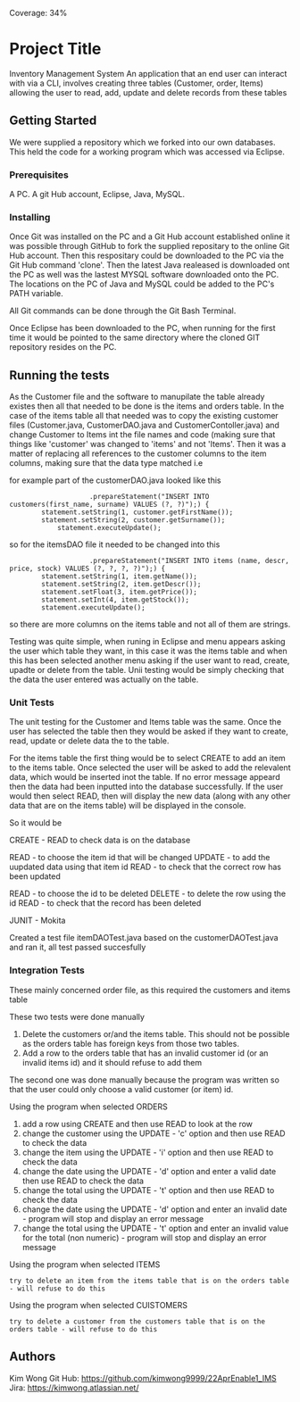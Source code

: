 Coverage: 34%
# Project Title

Inventory Management System
An application that an end user can interact with via a CLI, involves creating three tables (Customer, order, Items) allowing the user to read, add, update and delete records from these tables

## Getting Started

We were supplied a repository which we forked into our own databases. This held the code for a working program which was accessed via Eclipse. 

### Prerequisites

A PC. A git Hub account, Eclipse, Java, MySQL.

### Installing

Once Git was installed on the PC and a Git Hub account established online it was possible through GitHub to fork the supplied repositary to the online Git Hub account. Then this respositary could be downloaded to the PC via the Git Hub command 'clone'. Then the latest Java realeased is downloaded ont the PC as well was the lastest MYSQL software downloaded onto the PC. The locations on the PC of Java and MySQL could be added to the PC's PATH variable. 


All Git commands can be done through the Git Bash Terminal. 

Once Eclipse has been downloaded to the PC, when running for the first time it would be pointed to the same directory where the cloned GIT repository resides on the PC.


## Running the tests

As the Customer file and the software to manupilate the table already existes then all that needed to be done is the items and orders table. In the case of the items table all that needed was to copy the existing customer files (Customer.java, CustomerDAO.java and CustomerContoller.java) and change Customer to Items int the file names and code (making sure that things like 'customer' was changed to 'items' and not 'Items'. Then it was a matter of replacing all references to the customer columns to the item columns, making sure that the data type matched i.e 

for example part of the customerDAO.java looked like this

						.prepareStatement("INSERT INTO customers(first_name, surname) VALUES (?, ?)");) {
			statement.setString(1, customer.getFirstName());
			statement.setString(2, customer.getSurname());
      			statement.executeUpdate();
      
 so for the itemsDAO file it needed to be changed into this
 
 						.prepareStatement("INSERT INTO items (name, descr, price, stock) VALUES (?, ?, ?, ?)");) {
			statement.setString(1, item.getName());
			statement.setString(2, item.getDescr());
			statement.setFloat(3, item.getPrice());
			statement.setInt(4, item.getStock());
			statement.executeUpdate();
      
 so there are more columns on the items table and not all of them are strings.
 
 
Testing was quite simple, when runing in Eclipse and menu appears asking the user which table they want, in this case it was the items table and when this has been selected another menu asking if the user want to read, create, upadte or delete from the table. Unii testing would be simply checking that the data the user entered was actually on the table. 
 

 
### Unit Tests 

The unit testing for the Customer and Items table was the same. Once the user has selected the table then they would be asked if they want to create, read, update or delete data the to the table.

For the items table the first thing would be to select CREATE to add an item to the items table. Once selected the user will be asked to add the relevalent data, which would be inserted inot the table. If no error message appeard then the data had been inputted into the database successfully. If the user would then select READ, then will display the new data (along with any other data that are on the items table) will be displayed in the console.  

So it would be 

CREATE - READ to check data is on the database

READ - to choose the item id that will be changed
UPDATE - to add the uupdated data using that item id
READ - to check that the correct row has been updated

READ - to choose the id to be deleted
DELETE - to delete the row using the id
READ - to check that the record has been deleted

JUNIT - Mokita

Created a test file itemDAOTest.java based on the customerDAOTest.java and ran it, all test passed succesfully 

### Integration Tests 

These mainly concerned order file, as this required the customers and items table

These two tests were done manually

1. Delete the customers or/and the items table. This should not be possible as the orders table has foreign keys from those two tables.
2. Add a row to the orders table that has an invalid customer id (or an invalid items id) and it should refuse to add them

The second one was done manually because the program was written so that the user could only choose a valid customer (or item) id.

Using the program when selected ORDERS

1. add a row using CREATE and then use READ to look at the row
2. change the customer using the UPDATE - 'c' option and then use READ to check the data
3. change the item using the UPDATE - 'i' option and then use READ to check the data
4. change the date using the UPDATE - 'd' option and enter a valid date then use READ to check the data
5. change the total using the UPDATE - 't' option and then use READ to check the data
6. change the date using the UPDATE - 'd' option and enter an invalid date - program will stop and display an error message
7. change the total using the UPDATE - 't' option and enter an invalid value for the total (non numeric) - program will stop and display an error message

Using the program when selected ITEMS

	try to delete an item from the items table that is on the orders table - will refuse to do this

Using the program when selected CUISTOMERS

	try to delete a customer from the customers table that is on the orders table - will refuse to do this



## Authors

Kim Wong 
Git Hub: https://github.com/kimwong9999/22AprEnable1_IMS   
Jira: https://kimwong.atlassian.net/


